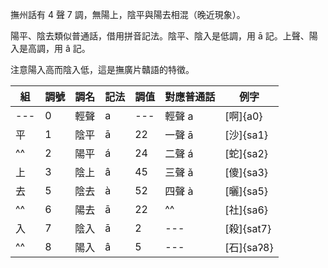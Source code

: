 撫州話有 4 聲 7 調，無陽上，陰平與陽去相混（晚近現象）。

陽平、陰去類似普通話，借用拼音記法。陰平、陰入是低調，用 ā 記。上聲、陽入是高調，用 â 記。

注意陽入高而陰入低，這是撫廣片贛語的特徵。

<div class="scrollable">

| 組  | 調號 | 調名 | 記法 | 調值 | 對應普通話 | 例字       |
| --- | ---- | ---- | ---- | ---- | ---------- | ---------- |
| --- | 0    | 輕聲 | a    | ---  | 輕聲 a     | [啊]{a0}   |
| 平  | 1    | 陰平 | ā    | 22   | 一聲 ā     | [沙]{sa1}  |
| ^^  | 2    | 陽平 | á    | 24   | 二聲 á     | [蛇]{sa2}  |
| 上  | 3    | 陰上 | â    | 45   | 三聲 ǎ     | [傻]{sa3}  |
| 去  | 5    | 陰去 | à    | 52   | 四聲 à     | [曬]{sa5}  |
| ^^  | 6    | 陽去 | ā    | 22   | ^^         | [社]{sa6}  |
| 入  | 7    | 陰入 | ā    | 2    | ---        | [殺]{sat7} |
| ^^  | 8    | 陽入 | â    | 5    | ---        | [石]{saʔ8} |

</div>
